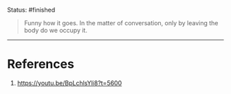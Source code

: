Status: #finished 


> Funny how it goes. In the matter of conversation, only by leaving the body do we occupy it. 




---
# References
1. https://youtu.be/BpLchlsYli8?t=5600